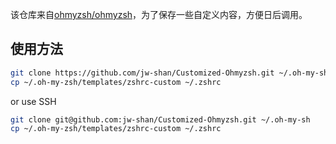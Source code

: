 该仓库来自[ohmyzsh/ohmyzsh](https://github.com/ohmyzsh/ohmyzsh.git)，为了保存一些自定义内容，方便日后调用。

## 使用方法

```bash
git clone https://github.com/jw-shan/Customized-Ohmyzsh.git ~/.oh-my-sh
cp ~/.oh-my-zsh/templates/zshrc-custom ~/.zshrc
```

or use SSH
```bash
git clone git@github.com:jw-shan/Customized-Ohmyzsh.git ~/.oh-my-sh
cp ~/.oh-my-zsh/templates/zshrc-custom ~/.zshrc
```
